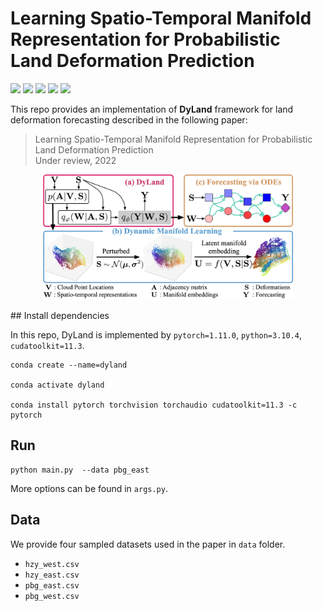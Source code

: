 # Learning Spatio-Temporal Manifold Representation for Probabilistic Land Deformation Prediction

![](https://img.shields.io/badge/DyLand-red)
![](https://img.shields.io/badge/Under_Review-2022-blue)
![](https://img.shields.io/badge/python-3.10.4-green)
![](https://img.shields.io/badge/pytorch-1.11.0-green)
![](https://img.shields.io/badge/cudatoolkit-11.3-green)


This repo provides an implementation of **DyLand** framework 
for land deformation forecasting described in the following paper:

> Learning Spatio-Temporal Manifold Representation for Probabilistic Land Deformation Prediction  
> Under review, 2022

<p align="center">
<img src="lib/dyland.jpg" width="70%" alt="Dyland Framework" style="min-width: 400px;">
</p>
## Install dependencies

In this repo, DyLand is implemented by `pytorch=1.11.0`, `python=3.10.4`, `cudatoolkit=11.3`.

```shell
conda create --name=dyland

conda activate dyland

conda install pytorch torchvision torchaudio cudatoolkit=11.3 -c pytorch
```

## Run

```shell
python main.py  --data pbg_east
```

More options can be found in `args.py`. 


## Data

We provide four sampled datasets used in the paper in `data` folder. 

- `hzy_west.csv`
- `hzy_east.csv`
- `pbg_east.csv`
- `pbg_west.csv`

